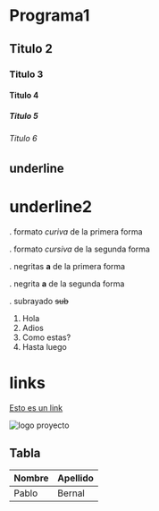 # Programa1
## Titulo 2
### Titulo 3
#### Titulo 4
##### Titulo 5
###### Titulo 6
underline
-------------------------
underline2
=========================
. formato *curiva* de la primera forma

. formato _cursiva_ de la segunda forma

. negritas **a** de la primera forma

. negrita __a__ de la segunda forma

. subrayado ~~sub~~

1. Hola
2. Adios
3. Como estas?
4. Hasta luego
# links
<a href="https://www.linguee.es/ingles-espanol/traduccion/pets.html">Esto es un link</a>

![logo proyecto](https://www.eluniversal.com.mx/sites/default/files/2020/04/02/pets.jpg)

## Tabla

|Nombre| Apellido |
| ----- | ------ |
| Pablo | Bernal |
